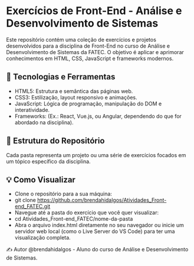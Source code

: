 # Exercícios de Front-End - Análise e Desenvolvimento de Sistemas
Este repositório contém uma coleção de exercícios e projetos desenvolvidos para a disciplina de Front-End no curso de Análise e Desenvolvimento de Sistemas da FATEC. O objetivo é aplicar e aprimorar conhecimentos em HTML, CSS, JavaScript e frameworks modernos.

## 🚀 Tecnologias e Ferramentas
- HTML5: Estrutura e semântica das páginas web.
- CSS3: Estilização, layout responsivo e animações.
- JavaScript: Lógica de programação, manipulação do DOM e interatividade.
- Frameworks: (Ex.: React, Vue.js, ou Angular, dependendo do que for abordado na disciplina).

## 📂 Estrutura do Repositório
Cada pasta representa um projeto ou uma série de exercícios focados em um tópico específico da disciplina.

## 💡 Como Visualizar
- Clone o repositório para a sua máquina:
- git clone https://github.com/brendahidalgos/Atividades_Front-end_FATEC.git
- Navegue até a pasta do exercício que você quer visualizar:
- cd Atividades_Front-end_FATEC/nome-da-pasta
- Abra o arquivo index.html diretamente no seu navegador ou inicie um servidor web local (como o Live Server do VS Code) para ter uma visualização completa.

✍️ Autor
@brendahidalgos - Aluno do curso de Análise e Desenvolvimento de Sistemas.
